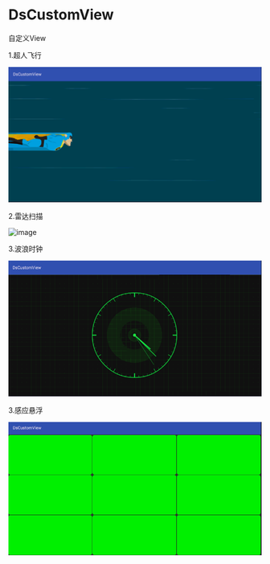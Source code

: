 # DsCustomView
自定义View

1.超人飞行

![image](https://github.com/Eric3023/DsCustomView/blob/master/app/src/main/jdfw.gif?raw=true)

2.雷达扫描

![image](https://github.com/Eric3023/DsCustomView/blob/master/app/src/main/screenshoot_radar.gif?raw=true)

3.波浪时钟

![image](https://github.com/Eric3023/DsCustomView/blob/master/app/src/main/screenshoot_oclock.gif?raw=true)

3.感应悬浮

![image](https://github.com/Eric3023/DsCustomView/blob/master/app/src/main/screenshoot_suspend.gif?raw=true)
